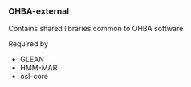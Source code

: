 ### OHBA-external

Contains shared libraries common to OHBA software

Required by

- GLEAN
- HMM-MAR
- osl-core
